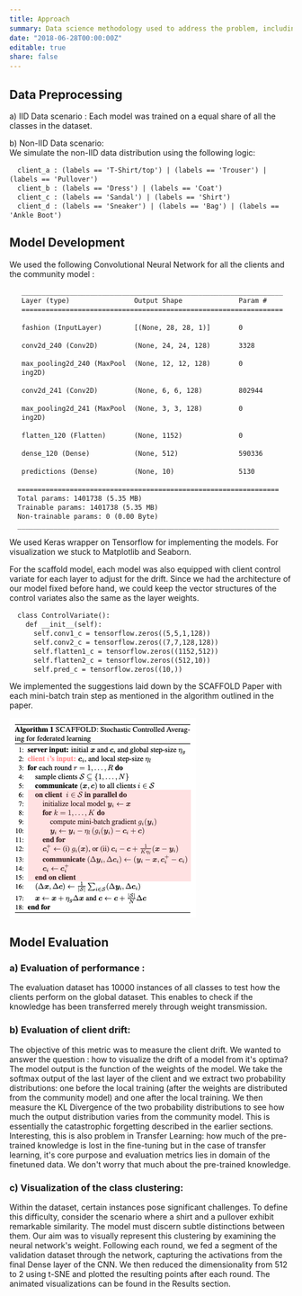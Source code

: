 ```yaml
---
title: Approach
summary: Data science methodology used to address the problem, including data preprocessing steps, exploratory data analysis, feature engineering techniques, machine learning models, and evaluation metrics.
date: "2018-06-28T00:00:00Z"
editable: true
share: false
---
```


## Data Preprocessing

a) IID Data scenario :  Each model was trained on a equal share of all the classes in the dataset.

b) Non-IID Data scenario: <br>
We simulate the non-IID data distribution using the following logic:

      client_a : (labels == 'T-Shirt/top') | (labels == 'Trouser') | (labels == 'Pullover')
      client_b : (labels == 'Dress') | (labels == 'Coat')
      client_c : (labels == 'Sandal') | (labels == 'Shirt')
      client_d : (labels == 'Sneaker') | (labels == 'Bag') | (labels == 'Ankle Boot')


## Model Development

We used the following Convolutional Neural Network for all the clients and the community model : <br>
      
      
       _________________________________________________________________
       Layer (type)                Output Shape              Param #   
       =================================================================
       
       fashion (InputLayer)        [(None, 28, 28, 1)]       0         
                                                                       
       conv2d_240 (Conv2D)         (None, 24, 24, 128)       3328      
                                                                       
       max_pooling2d_240 (MaxPool  (None, 12, 12, 128)       0         
       ing2D)                                                          
                                                                       
       conv2d_241 (Conv2D)         (None, 6, 6, 128)         802944    
                                                                       
       max_pooling2d_241 (MaxPool  (None, 3, 3, 128)         0         
       ing2D)                                                          
                                                                       
       flatten_120 (Flatten)       (None, 1152)              0         
                                                                       
       dense_120 (Dense)           (None, 512)               590336    
                                                                       
       predictions (Dense)         (None, 10)                5130      
                                                                       
      =================================================================
      Total params: 1401738 (5.35 MB)
      Trainable params: 1401738 (5.35 MB)
      Non-trainable params: 0 (0.00 Byte)
      _________________________________________________________________

We used Keras wrapper on Tensorflow for implementing the models. For visualization we stuck to Matplotlib and Seaborn.

For the scaffold model, each model was also equipped with client control variate for each layer to adjust for the drift. Since we had the architecture of our model fixed before hand, we could keep the vector structures of the control variates also the same as the layer weights.
      
      class ControlVariate():
        def __init__(self):
          self.conv1_c = tensorflow.zeros((5,5,1,128))
          self.conv2_c = tensorflow.zeros((7,7,128,128))
          self.flatten1_c = tensorflow.zeros((1152,512))
          self.flatten2_c = tensorflow.zeros((512,10))
          self.pred_c = tensorflow.zeros((10,))

We implemented the suggestions laid down by the SCAFFOLD Paper with each mini-batch train step as mentioned in the algorithm outlined in the paper.<br>

<img src = "scaffold_algorithm.png"/>


## Model Evaluation

### a) Evaluation of performance : <br>
The evaluation dataset has 10000 instances of all classes to test how the clients perform on the global dataset. This enables to check if the knowledge has been transferred merely through weight transmission. 

### b) Evaluation of client drift: 
The objective of this metric was to measure the client drift. We wanted to answer the question : how to visualize the drift of a model from it's optima? The model output is the function of the weights of the model. We take the softmax output of the last layer of the client and we extract two probability distributions: one before the local training (after the weights are distributed from the community model) and one after the local training. We then measure the KL Divergence of the two probability distributions to see how much the output distribution varies from the community model. This is essentially the catastrophic forgetting described in the earlier sections. Interesting, this is also problem in Transfer Learning: how much of the pre-trained knowledge is lost in the fine-tuning but in the case of transfer learning, it's core purpose and evaluation metrics lies in domain of the finetuned data. We don't worry that much about the pre-trained knowledge.

### c) Visualization of the class clustering:
Within the dataset, certain instances pose significant challenges. To define this difficulty, consider the scenario where a shirt and a pullover exhibit remarkable similarity. The model must discern subtle distinctions between them. Our aim was to visually represent this clustering by examining the neural network's weight. Following each round, we fed a segment of the validation dataset through the network, capturing the activations from the final Dense layer of the CNN. We then reduced the dimensionality from 512 to 2 using t-SNE and plotted the resulting points after each round. The animated visualizations can be found in the Results section.



